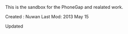 This is the sandbox for the PhoneGap and realated work.

Created : Nuwan
Last Mod: 2013 May 15

Updated
